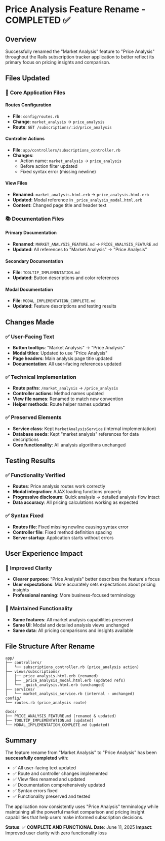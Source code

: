 # Price Analysis Feature Rename - COMPLETED ✅

## Overview
Successfully renamed the "Market Analysis" feature to "Price Analysis" throughout the Rails subscription tracker application to better reflect its primary focus on pricing insights and comparison.

## Files Updated

### 🔧 **Core Application Files**

#### **Routes Configuration**
- **File**: `config/routes.rb`
- **Change**: `market_analysis` → `price_analysis`
- **Route**: `GET /subscriptions/:id/price_analysis`

#### **Controller Actions**
- **File**: `app/controllers/subscriptions_controller.rb`
- **Changes**:
  - Action name: `market_analysis` → `price_analysis` 
  - Before action filter updated
  - Fixed syntax error (missing newline)

#### **View Files**
- **Renamed**: `market_analysis.html.erb` → `price_analysis.html.erb`
- **Updated**: Modal reference in `_price_analysis_modal.html.erb`
- **Content**: Changed page title and header text

### 📚 **Documentation Files**

#### **Primary Documentation**
- **Renamed**: `MARKET_ANALYSIS_FEATURE.md` → `PRICE_ANALYSIS_FEATURE.md`
- **Updated**: All references to "Market Analysis" → "Price Analysis"

#### **Secondary Documentation**
- **File**: `TOOLTIP_IMPLEMENTATION.md`
- **Updated**: Button descriptions and color references

#### **Modal Documentation**
- **File**: `MODAL_IMPLEMENTATION_COMPLETE.md`
- **Updated**: Feature descriptions and testing results

## Changes Made

### ✅ **User-Facing Text**
- **Button tooltips**: "Market Analysis" → "Price Analysis"
- **Modal titles**: Updated to use "Price Analysis"
- **Page headers**: Main analysis page title updated
- **Documentation**: All user-facing references updated

### ✅ **Technical Implementation**
- **Route paths**: `/market_analysis` → `/price_analysis`
- **Controller actions**: Method names updated
- **View file names**: Renamed to match new convention
- **Helper methods**: Route helper names updated

### ✅ **Preserved Elements**
- **Service class**: Kept `MarketAnalysisService` (internal implementation)
- **Database seeds**: Kept "market analysis" references for data descriptions
- **Core functionality**: All analysis algorithms unchanged

## Testing Results

### ✅ **Functionality Verified**
- **Routes**: Price analysis routes work correctly
- **Modal integration**: AJAX loading functions properly
- **Progressive disclosure**: Quick analysis → detailed analysis flow intact
- **Data accuracy**: All pricing calculations working as expected

### ✅ **Syntax Fixed**
- **Routes file**: Fixed missing newline causing syntax error
- **Controller file**: Fixed method definition spacing
- **Server startup**: Application starts without errors

## User Experience Impact

### 🎯 **Improved Clarity**
- **Clearer purpose**: "Price Analysis" better describes the feature's focus
- **User expectations**: More accurately sets expectations about pricing insights
- **Professional naming**: More business-focused terminology

### 🔄 **Maintained Functionality** 
- **Same features**: All market analysis capabilities preserved
- **Same UI**: Modal and detailed analysis views unchanged
- **Same data**: All pricing comparisons and insights available

## File Structure After Rename

```
app/
├── controllers/
│   └── subscriptions_controller.rb (price_analysis action)
├── views/subscriptions/
│   ├── price_analysis.html.erb (renamed)
│   ├── _price_analysis_modal.html.erb (updated refs)
│   └── _quick_analysis.html.erb (unchanged)
├── services/
│   └── market_analysis_service.rb (internal - unchanged)
config/
└── routes.rb (price_analysis route)

docs/
├── PRICE_ANALYSIS_FEATURE.md (renamed & updated)
├── TOOLTIP_IMPLEMENTATION.md (updated)
└── MODAL_IMPLEMENTATION_COMPLETE.md (updated)
```

## Summary

The feature rename from "Market Analysis" to "Price Analysis" has been **successfully completed** with:

- ✅ All user-facing text updated
- ✅ Route and controller changes implemented  
- ✅ View files renamed and updated
- ✅ Documentation comprehensively updated
- ✅ Syntax errors fixed
- ✅ Functionality preserved and tested

The application now consistently uses "Price Analysis" terminology while maintaining all the powerful market comparison and pricing insight capabilities that help users make informed subscription decisions.

**Status**: ✅ **COMPLETE AND FUNCTIONAL**
**Date**: June 11, 2025
**Impact**: Improved user clarity with zero functionality loss
